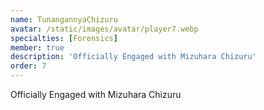 ```yaml
---
name: TunangannyaChizuru
avatar: /static/images/avatar/player7.webp
specialties: [Forensics]
member: true
description: 'Officially Engaged with Mizuhara Chizuru'
order: 7
---
```


Officially Engaged with Mizuhara Chizuru
